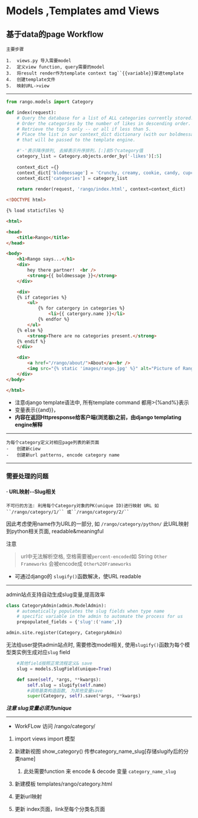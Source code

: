 #   Models ,Templates amd Views

##  基于data的page Workflow
    主要步骤

    1.  views.py 导入需要model
    2.  定义view function, query需要的model
    3.  将result render作为template context tag``{{variable}}穿进template
    4.  创建template文件
    5.  映射URL->view

---
```python
from rango.models import Category

def index(request):
    # Query the database for a list of ALL categories currently stored.
    # Order the categories by the number of likes in descending order.
    # Retrieve the top 5 only -- or all if less than 5.
    # Place the list in our context_dict dictionary (with our boldmessage!)
    # that will be passed to the template engine.

    #'-'表示降序排列, 去掉表示升序排列，[:]前5个category值 
    category_list = Category.objects.order_by('-likes')[:5]
    
    context_dict ={}
    context_dict['blodmessage'] = 'Crunchy, creamy, cookie, candy, cupcake!'
    context_dict['categories'] = category_list
    
    return render(request, 'rango/index.html', context=context_dict)
```

```html
<!DOCTYPE html>

{% load staticfiles %} 

<html>

<head>
    <title>Rango</title>
</head>

<body>
    <h1>Rango says...</h1>
    <div>
        hey there partner!  <br />
        <strong>{{ boldmessage }}</strong>
    </div>

    <div>
    {% if categories %}
        <ul>
            {% for catergory in categories %}
                <li>{{ catergory.name }}</li>
            {% endfor %}
        </ul>
    {% else %}
        <strong>There are no categories present.</strong>
    {% endif %}
    </div>

    <div>
        <a href="/rango/about/">About</a><br />
        <img src="{% static 'images/rango.jpg' %}" alt="Picture of Rango" /> 
    </div>
</body>

</html>
```
- 注意django template语法中, 所有template command 都用>{%and%}表示
-  变量表示{{and}}，
-  **内容在返回Httpresponse给客户端(浏览器)之前，由django templating engine解释**

---
    为每个category定义对相应page列表的新页面
    -   创建新ciew
    -   创建新url patterns, encode category name

---
### 需要处理的问题
####   · URL映射--Slug相关
    不可行的方法: 利用每个Category对象的PK(unique ID)进行映射 URL 如``/rango/category/1/`` 或``/rango/category/2/``

因此考虑使用name作为URL的一部分, 如 ``/rango/category/python/`` 此URL映射到python相关页面, readable&meaningful

注意
> url中无法解析空格, 空格需要被``percent-encoded``如 
> String ``Other Frameworks`` 会被encode成 ``Other%20Frameworks``

   - 可通过django的 ``slugify()``函数解决，使URL readable

---
admin站点支持自动生成slug变量,提高效率
```python
class CategoryAdmin(admin.ModelAdmin):
    # automatically populates the slug fields when type name 
    # specific variable in the admin to automate the process for us
    prepopulated_fields = {'slug':('name',)}

admin.site.register(Category, CategoryAdmin)
```
无法给user提供admin站点时, 需要修改model相关, 使用``slugify()``函数为每个模型类实例生成对应``slug`` field

```python
    #其他field按照正常流程定义& save
    slug = models.SlugField(unique=True)

    def save(self, *args, **kwargs):
        self.slug = slugify(self.name)
        #调用基类构造函数, 为其他变量save
        super(Category, self).save(*args, **kwargs)
```

***注意 slug变量必须为unique***

---
- WorkFLow
访问 /rango/category/<category-name-slug>

1.  import views import 模型
2.  新建新视图 show_category() 传参category_name_slug[存储slugify后的分类name]
    1.  此处需要function 来 encode & decode 变量 ``category_name_slug``

3.  新建模板 templates/rango/category.html
4.  更新url映射
5.  更新 index页面，link至每个分类名页面